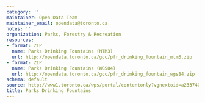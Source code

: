 ```yaml
---
category: ''
maintainer: Open Data Team
maintainer_email: opendata@toronto.ca
notes: ''
organization: Parks, Forestry & Recreation
resources:
- format: ZIP
  name: Parks Drinking Fountains (MTM3)
  url: http://opendata.toronto.ca/gcc/pfr_drinking_fountain_mtm3.zip
- format: ZIP
  name: Parks Drinking Fountains (WGS84)
  url: http://opendata.toronto.ca/gcc/pfr_drinking_fountain_wgs84.zip
schema: default
source: http://www1.toronto.ca/wps/portal/contentonly?vgnextoid=a233740404c10410VgnVCM10000071d60f89RCRD&vgnextchannel=1a66e03bb8d1e310VgnVCM10000071d60f89RCRD
title: Parks Drinking Fountains
---
```

